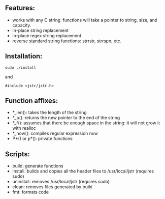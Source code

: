 ## Features:
- works with any C string: functions will take a pointer to string, size, and capacity.
- in-place string replacement
- in-place regex string replacement
- reverse standard string functions: strrstr, strrspn, etc.
## Installation:
```
sudo ./install
```
and
```
#include <jstr/jstr.h>
```
## Function affixes: 
- *_len(): takes the length of the string
- *_p(): returns the new pointer to the end of the string
- *_f(): assumes that there be enough space in the string: it will not grow it with realloc
- *_now(): compiles regular expression now
- P*() or p*(): private functions
## Scripts:
- build: generate functions
- install: builds and copies all the header files to /usr/local/jstr (requires sudo)
- uninstall: removes /usr/local/jstr (requires sudo)
- clean: removes files generated by build
- fmt: formats code
